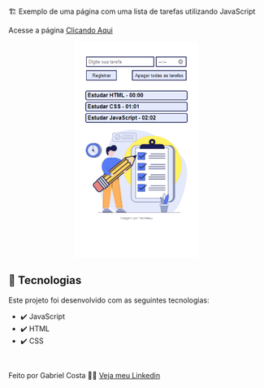 🏗️ Exemplo de uma página com uma lista de tarefas utilizando JavaScript

Acesse a página [Clicando Aqui](https://gabrielcostarep.github.io/Lista-de-Tarefas/)

 <div align="center" >
  <img src="./Readme-cell-gif.gif" alt="demo-mobile" height="425">
</div>

## 🚀 Tecnologias

Este projeto foi desenvolvido com as seguintes tecnologias:

- ✔️ JavaScript
- ✔️ HTML
- ✔️ CSS

<br>

Feito por Gabriel Costa 👋🏾 [Veja meu Linkedin](https://www.linkedin.com/in/gabrielcostadev/)
